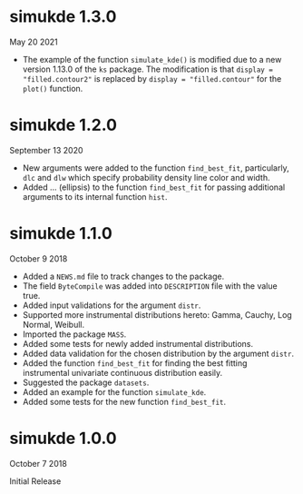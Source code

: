 # simukde 1.3.0

May 20 2021

* The example of the function `simulate_kde()` is modified due to a new version 1.13.0 of the `ks` package. The modification is that `display = "filled.contour2"` is replaced by `display = "filled.contour"` for the `plot()` function.

# simukde 1.2.0

September 13 2020

* New arguments were added to the function `find_best_fit`, particularly, `dlc` and `dlw` which specify probability density line color and width.
* Added ... (ellipsis) to the function `find_best_fit` for passing additional arguments to its internal function `hist`.

# simukde 1.1.0

October 9 2018

* Added a `NEWS.md` file to track changes to the package.
* The field `ByteCompile` was added into `DESCRIPTION` file with the value true.
* Added input validations for the argument `distr`.
* Supported more instrumental distributions hereto: Gamma, Cauchy, Log Normal, Weibull.
* Imported the package `MASS`.
* Added some tests for newly added instrumental distributions.
* Added data validation for the chosen distribution by the argument `distr`.
* Added the function `find_best_fit` for finding the best fitting instrumental univariate continuous distribution easily.
* Suggested the package `datasets`.
* Added an example for the function `simulate_kde`.
* Added some tests for the new function `find_best_fit`.

# simukde 1.0.0

October 7 2018

Initial Release
